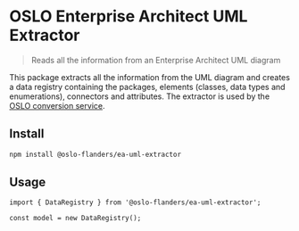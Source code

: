 # OSLO Enterprise Architect UML Extractor

> Reads all the information from an Enterprise Architect UML diagram

This package extracts all the information from the UML diagram and creates a data registry containing the packages, elements (classes, data types and enumerations), connectors and attributes. The extractor is used by the [OSLO conversion service](../oslo-converter-uml-ea/README.md).

## Install

```bash
npm install @oslo-flanders/ea-uml-extractor
```

## Usage

```node
import { DataRegistry } from '@oslo-flanders/ea-uml-extractor';

const model = new DataRegistry();
```
